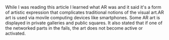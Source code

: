 While I was reading this article I learned what AR was and it said it's a form of artistic expression that complicates traditional notions of the visual art.AR art is used via movile computing devices like smartphones. Some AR art is displayed in private galleries and public squares. It also stated that if one of the networked parts in the fails, the art does not become active or activated. 
